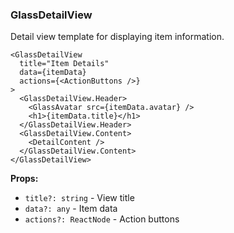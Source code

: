 ### GlassDetailView

Detail view template for displaying item information.

```tsx
<GlassDetailView
  title="Item Details"
  data={itemData}
  actions={<ActionButtons />}
>
  <GlassDetailView.Header>
    <GlassAvatar src={itemData.avatar} />
    <h1>{itemData.title}</h1>
  </GlassDetailView.Header>
  <GlassDetailView.Content>
    <DetailContent />
  </GlassDetailView.Content>
</GlassDetailView>
```

**Props:**
- `title?: string` - View title
- `data?: any` - Item data
- `actions?: ReactNode` - Action buttons
